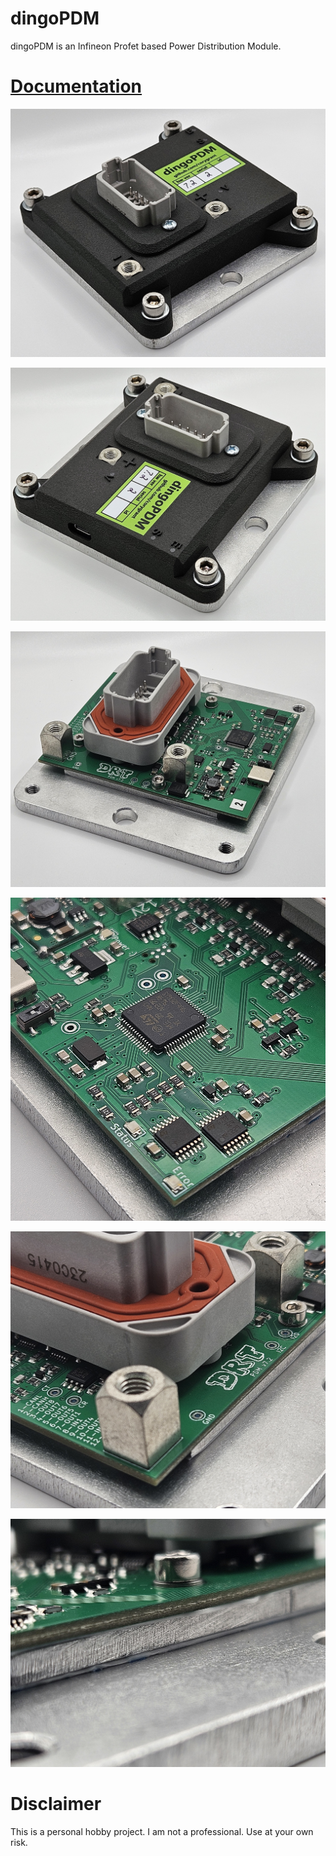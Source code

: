 # dingoPDM
dingoPDM is an Infineon Profet based Power Distribution Module. 

# [**Documentation**](https://corygrant.github.io/dingoPDM/)

![Full1](docs/images/Full1.jpg)

![Full2](docs/images/Full2.jpg)

![PCB1](docs/images/PCB1.jpg)

![PCB2](docs/images/PCB2.jpg)

![PCB3](docs/images/PCB3.jpg)

![PCB4](docs/images/PCB4.jpg)

# Disclaimer
This is a personal hobby project. I am not a professional. Use at your own risk. 